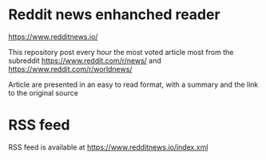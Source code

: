 # Reddit news enhanched reader

https://www.redditnews.io/

This repository post every hour the most voted article most from the subreddit https://www.reddit.com/r/news/ and https://www.reddit.com/r/worldnews/

Article are presented in an easy to read format, with a summary and the link to the original source

# RSS feed

RSS feed is available at https://www.redditnews.io/index.xml

